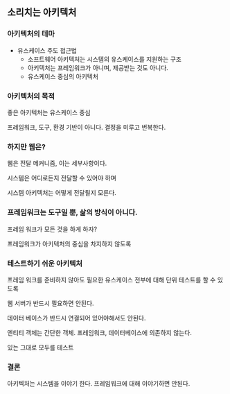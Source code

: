 ## 소리치는 아키텍처

### 아키텍처의 테마

- 유스케이스 주도 접근법
  - 소프트웨어 아키텍처는 시스템의 유스케이스를 지원하는 구조
  - 아키텍처는 프레임워크가 아니며, 제공받는 것도 아니다.
  - 유스케이스 중심의 아키텍처

### 아키텍처의 목적

좋은 아키텍처는 유스케이스 중심

프레임워크, 도구, 환경 기반이 아니다. 결정을 미루고 번복한다.

### 하지만 웹은?

웹은 전달 메커니즘, 이는 세부사항이다.

시스템은 어디로든지 전달할 수 있어야 하며

시스템 아키텍처는 어떻게 전달될지 모른다.

### 프레임워크는 도구일 뿐, 삶의 방식이 아니다.

프레임 워크가 모든 것을 하게 하자?

프레임워크가 아키텍처의 중심을 차지하지 않도록

### 테스트하기 쉬운 아키텍처

프레임 워크를 준비하지 않아도 필요한 유스케이스 전부에 대해 단위 테스트를 할 수 있도록

웹 서버가 반드시 필요하면 안된다.

데이터 베이스가 반드시 연결되어 있어야해서도 안된다.

엔티티 객체는 간단한 객체. 프레임워크, 데이터베이스에 의존하지 않는다.

있는 그대로 모두를 테스트

### 결론

아키텍처는 시스템을 이야기 한다. 프레임워크에 대해 이야기하면 안된다.
